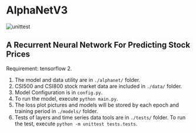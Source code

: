 # AlphaNetV3

![unittest](https://github.com/Congyuwang/AlphaNetV3/actions/workflows/tests.yml/badge.svg)

## A Recurrent Neural Network For Predicting Stock Prices

Requirement: tensorflow 2.

1. The model and data utility are in `./alphanet/` folder.
2. CSI500 and CSI800 stock market data are included in `./data/` folder.
3. Model Configuration is in `config.py`.
4. To run the model, execute `python main.py`.
5. The loss plot pictures and models will be stored by each epoch and training period in `./models/` folder.
6. Tests of layers and time series data tools are in `./tests/` folder.
   To run the test, execute `python -m unittest tests.tests`.
